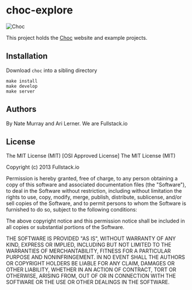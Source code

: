# choc-explore

![Choc](https://github.com/fullstackio/choc-explore/raw/master/doc/images/choc-parabola-preview.png)

This project holds the [Choc](#) website and example projects.

## Installation

Download `choc` into a sibling directory

    make install
    make develop
    make server


## Authors

By Nate Murray and Ari Lerner. We are Fullstack.io

## License

The MIT License (MIT)
[OSI Approved License]
The MIT License (MIT)

Copyright (c) 2013 Fullstack.io

Permission is hereby granted, free of charge, to any person obtaining a copy
of this software and associated documentation files (the "Software"), to deal
in the Software without restriction, including without limitation the rights
to use, copy, modify, merge, publish, distribute, sublicense, and/or sell
copies of the Software, and to permit persons to whom the Software is
furnished to do so, subject to the following conditions:

The above copyright notice and this permission notice shall be included in
all copies or substantial portions of the Software.

THE SOFTWARE IS PROVIDED "AS IS", WITHOUT WARRANTY OF ANY KIND, EXPRESS OR
IMPLIED, INCLUDING BUT NOT LIMITED TO THE WARRANTIES OF MERCHANTABILITY,
FITNESS FOR A PARTICULAR PURPOSE AND NONINFRINGEMENT. IN NO EVENT SHALL THE
AUTHORS OR COPYRIGHT HOLDERS BE LIABLE FOR ANY CLAIM, DAMAGES OR OTHER
LIABILITY, WHETHER IN AN ACTION OF CONTRACT, TORT OR OTHERWISE, ARISING FROM,
OUT OF OR IN CONNECTION WITH THE SOFTWARE OR THE USE OR OTHER DEALINGS IN
THE SOFTWARE.
